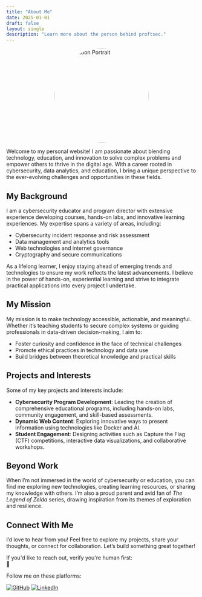 ```yaml
---
title: "About Me"
date: 2025-01-01
draft: false
layout: single
description: "Learn more about the person behind proftsec."
---
```


<img src="/images/about-me.png" alt="My Cartoon Portrait" width="250px" style="display: block; margin: auto; border-radius: 50%;">


Welcome to my personal website! I am passionate about blending technology, education, and innovation to solve complex problems and empower others to thrive in the digital age. With a career rooted in cybersecurity, data analytics, and education, I bring a unique perspective to the ever-evolving challenges and opportunities in these fields.

## My Background

I am a cybersecurity educator and program director with extensive experience developing courses, hands-on labs, and innovative learning experiences. My expertise spans a variety of areas, including:

- Cybersecurity incident response and risk assessment
- Data management and analytics tools
- Web technologies and internet governance
- Cryptography and secure communications

As a lifelong learner, I enjoy staying ahead of emerging trends and technologies to ensure my work reflects the latest advancements. I believe in the power of hands-on, experiential learning and strive to integrate practical applications into every project I undertake.

## My Mission

My mission is to make technology accessible, actionable, and meaningful. Whether it’s teaching students to secure complex systems or guiding professionals in data-driven decision-making, I aim to:

- Foster curiosity and confidence in the face of technical challenges
- Promote ethical practices in technology and data use
- Build bridges between theoretical knowledge and practical skills

## Projects and Interests

Some of my key projects and interests include:

- **Cybersecurity Program Development**: Leading the creation of comprehensive educational programs, including hands-on labs, community engagement, and skill-based assessments.
- **Dynamic Web Content**: Exploring innovative ways to present information using technologies like Docker and AI.
- **Student Engagement**: Designing activities such as Capture the Flag (CTF) competitions, interactive data visualizations, and collaborative workshops.

## Beyond Work

When I’m not immersed in the world of cybersecurity or education, you can find me exploring new technologies, creating learning resources, or sharing my knowledge with others. I’m also a proud parent and avid fan of *The Legend of Zelda* series, drawing inspiration from its themes of exploration and resilience.

## Connect With Me

I’d love to hear from you! Feel free to explore my projects, share your thoughts, or connect for collaboration. Let’s build something great together!

If you'd like to reach out, verify you're human first:  
📧 <span id="email-container"></span>

<div id="recaptcha-container">
    <div class="g-recaptcha" data-sitekey="6Ldjwd8qAAAAADCTPbg_Ck0by47f2VNlqv0wpM3O" data-callback="showEmail"></div>
</div>

<script src="https://www.google.com/recaptcha/api.js" async defer></script>
<script>
  function showEmail() {
    let user = "info";
    let domain = "proftsec.info";
    let email = user + "@" + domain;
    document.getElementById("email-container").innerHTML = '<a href="mailto:' + email + '">' + email + '</a>';
    document.getElementById("recaptcha-container").style.display = "none";
  }
</script>

Follow me on these platforms:

[![GitHub](https://img.shields.io/badge/GitHub-%2312100E.svg?&style=for-the-badge&logo=github&logoColor=white)](https://github.com/proftsec)
[![LinkedIn](https://img.shields.io/badge/LinkedIn-%230077B5.svg?&style=for-the-badge&logo=linkedin&logoColor=white)](https://linkedin.com/in/christopher-taylor-00a73930)
